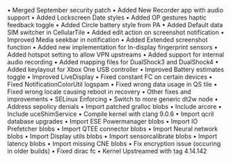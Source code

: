 • Merged September security patch
• Added New Recorder app with audio support
• Added Lockscreen Date styles
• Added OP gestures haptic feedback toggle
• Added Circle battery style from PA
• Added Default data SIM switcher in CellularTile
• Added edit action on screenshot notification
• Improved Media seekbar in notification
• Added Extended screenshot function
• Added new implementation for In-display fingerprint sensors
• Added hotspot setting to allow VPN upstreams
• Added support for internal audio recording
• Added mapping files for DualShock3 and DualShock4
• Added keylayout for Xbox One USB controller
• Improved Battery estimates toggle
• Improved LiveDisplay
• Fixed constant FC on certain devices
• Fixed NotificationColorUtil logspam
• Fixed wrong data usage in QS tile
• Fixed wrong locale causing reboot in recovery
• Other fixes and improvements
• SELinux Enforcing 
• Switch to more generic dt2w node
• Address sepolicy denials
• Import patched gralloc blobs
• Include arcore
• Include uceShimService
• Compile kernel with clang 9.0.6
• Import qcril database upgrades
• Import ESE Powermanager blobs
• Import IO Prefetcher blobs
• Import QTEE connector blobs
• Import Neural network blobs 
• Import Display utils blobs
• Import sensorcalibrate blobs
• Import latency blobs
• Import missing CNE blobs
• Fix encryption issue (occuring in older builds)
• Fixed dirac fc
• Kernel Upstreamed with tag 4.14.142

